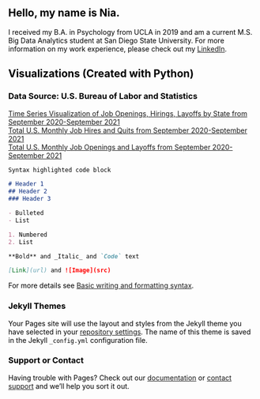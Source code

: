 ## Hello, my name is Nia.

I received my B.A. in Psychology from UCLA in 2019 and am a current M.S. Big Data Analytics student at San Diego State University. For more information on my work experience, please check out my [LinkedIn](https://www.linkedin.com/in/nia-fan/). 

## Visualizations (Created with Python)

### <BODY TEXT="BLACK"> Data Source: U.S. Bureau of Labor and Statistics

[Time Series Visualization of Job Openings, Hirings, Layoffs by State from September 2020-September 2021](https://nia-fan.github.io/projects/seriesChart.jpg)
<br>
[Total U.S. Monthly Job Hires and Quits from September 2020-September 2021](https://nia-fan.github.io/projects/MonthlyJobHiresandQuits.png)
<br>
[Total U.S. Monthly Job Openings and Layoffs from September 2020-September 2021](https://nia-fan.github.io/projects/MonthlyJobOpeningsLayoffs.png)

```markdown
Syntax highlighted code block

# Header 1
## Header 2
### Header 3

- Bulleted
- List

1. Numbered
2. List

**Bold** and _Italic_ and `Code` text

[Link](url) and ![Image](src)
```

For more details see [Basic writing and formatting syntax](https://docs.github.com/en/github/writing-on-github/getting-started-with-writing-and-formatting-on-github/basic-writing-and-formatting-syntax).

### Jekyll Themes

Your Pages site will use the layout and styles from the Jekyll theme you have selected in your [repository settings](https://github.com/nia-fan/projects/settings/pages). The name of this theme is saved in the Jekyll `_config.yml` configuration file.

### Support or Contact

Having trouble with Pages? Check out our [documentation](https://docs.github.com/categories/github-pages-basics/) or [contact support](https://support.github.com/contact) and we’ll help you sort it out.
